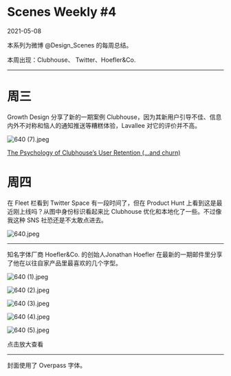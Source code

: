 # Scenes Weekly #4

2021-05-08

本系列为微博 @Design_Scenes 的每周总结。

本周出现：Clubhouse、 Twitter、Hoefler&Co.

---

# 周三

Growth Design 分享了新的一期案例 Clubhouse，因为其新用户引导不佳、信息内外不对称和恼人的通知推送等糟糕体验，Lavallee 对它的评价并不高。

![640 (7).jpeg](Scenes%20Weekly%20%234.assets/640%20(7).jpeg)

[The Psychology of Clubhouse’s User Retention (...and churn)](https://growth.design/case-studies/clubhouse-user-retention/)

# 周四

在 Fleet 栏看到 Twitter Space 有一段时间了，但在 Product Hunt 上看到这是最近刚上线吗？从图中身份标识看起来比 Clubhouse 优化和本地化了一些。不过像我这种 SNS 社恐还是不太敢点进去。

![640.jpeg](Scenes%20Weekly%20%234.assets/640.jpeg)

---

知名字体厂商 Hoefler&Co. 的创始人Jonathan Hoefler 在最新的一期邮件里分享了他在以往自家产品里最喜欢的几个字型。

![640 (1).jpeg](Scenes%20Weekly%20%234.assets/640%20(1).jpeg)

![640 (2).jpeg](Scenes%20Weekly%20%234.assets/640%20(2).jpeg)

![640 (3).jpeg](Scenes%20Weekly%20%234.assets/640%20(3).jpeg)

![640 (4).jpeg](Scenes%20Weekly%20%234.assets/640%20(4).jpeg)

![640 (5).jpeg](Scenes%20Weekly%20%234.assets/640%20(5).jpeg)

点击放大查看

---

封面使用了 Overpass 字体。